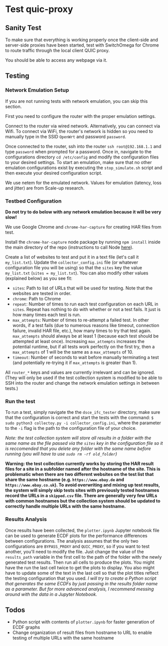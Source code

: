 # Test quic-proxy

## Sanity Test
To make sure that everything is working properly once the client-side and server-side proxies have been started, test with SwitchOmega for Chrome to route traffic through the local client QUIC proxy.

You should be able to access any webpage via it.

## Testing
### Network Emulation Setup
If you are not running tests with network emulation, you can skip this section.

First you need to configure the router with the proper emulation settings.

Connect to the router via wired network. Alternatively, you can connect via Wifi. To connect via WiFi, the router's network is hidden so you need to manually type in the SSID `OpenWrt` and password `password`. 

Once connected to the router, ssh into the router `ssh root@192.168.1.1` and type `password` when prompted for a password. Once in, navigate to the configurations directory `cd /etc/config` and modify the configuration files to your desired settings. To start an emulation, make sure that no other emulation configurations exist by executing the `stop_simulate.sh` script and then execute your desired configuration script.

We use netem for the emulated network. Values for emulation (latency, loss and jitter) are from Scale-up research.

### Testbed Configuration
**Do not try to do below with any network emulation because it will be very slow!**

We use Google Chrome and `chrome-har-capture` for creating HAR files from test. 

Install the `chrome-har-capture` node package by running `npm install` inside the main directory of the repo (instructions to call Node [here](https://nodejs.org/en/download/)). 

Create a list of websites to test and put it in a text file (let's call it `my_list.txt`). Update the `collector_config.ini` file (or whatever configuration file you will be using) so that the `sites` key the value `my_list.txt` (`sites = my_list.txt`). You can also modify other values (explained below) as you see fit:

- `sites`: Path to list of URLs that will be used for testing. Note that the websites are tested in order.
- `chrome`: Path to Chrome
- `repeat`: Number of times to run each test configuration on each URL in `sites`. Repeat has nothing to do with whether or not a test fails. It just is how many times each test is run.
- `max_attempts`: Number of times to re-attempt a failed test. In other words, if a test fails (due to numerous reasons like timeout, connection failure, invalid HAR file, etc.), how many times to try that test again. `max_attempts` should always be at least 1 (because each test should be attempted at least once). Increasing `max_attempts` increases the potential runtime, but if all tests work perfectly on the first try, then a `max_attempts` of 1 will be the same as a `max_attempts` of 10.
- `timeout`: Number of seconds to wait before manually terminating a test (and potentially re-trying it if `max_attempts` is greater than 1).

All `router_*` keys and values are currently irrelevant and can be ignored. (They will only be used if the test collection system is modified to be able to SSH into the router and change the network emulation settings in between tests.)


### Run the test
To run a test, simply navigate the the `dsce_ifc_tester` directory, make sure that the configuration is correct and start the tests with the command: `$ sudo python3 collectoy.py -i collector_config.ini`, where the parameter to the `-i` flag is the path to the configuration file of your choice.

 *Note: the test collection system will store all results in a folder with the same name as the file passed via the `sites` key in the configuration file so it is reccomended that you delete any folder with the same name before running (you will have to use `sudo rm -rf old_folder`)*
 
 **Warning: the test collection currently works by storing the HAR result files for a site in a subfolder named after the hostname of the site. This is problematic when there are two different websites on the test list that share the same hostname (e.g. `https://www.ebay.de` and `https://www.ebay.co.uk`). To avoid overwriting and mixing up test results, the system will simply skip tests sites with previously tested hostnames record the URLs in a `skipped.csv` file. There are generally very few URLs with common hostnames but the collection system should be updated to correctly handle multiple URLs with the same hostname.**
 
### Results Analysis
Once results have been collected, the `plotter.ipynb` Jupyter notebook file can be used to generate ECDF plots for the performance differences between configurations. The analysis assumes that the only two configurations are `BYPASS_PROXY` and `QUIC_PROXY`, so if you want to test another, you'll need to modify the file. Just change the value of the `results_path` variable in the first cell to the path of the folder with the newly generated test results. Then run all cells to produce the plots. You might have the run the last cell twice to get the plots to display. You also might have to update some of the text in the last cell so that the plot titles reflect the testing configuration that you used. *I will try to create a Python script that generates the same ECDFs by just passing in the results folder name as a parameter. But for more advanced analysis, I recommend messing around with the data in a Jupyter Notebook.*

## Todos
- Python script with contents of `plotter.ipynb` for faster generation of ECDF graphs
- Change organization of result files from hostname to URL to enable testing of multiple URLs with the same hostname
